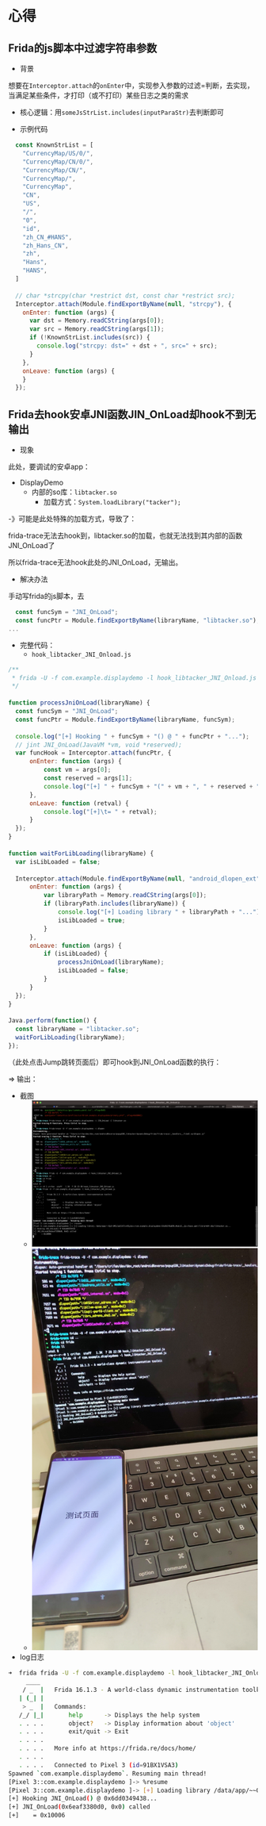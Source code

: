 # 心得

## Frida的js脚本中过滤字符串参数

* 背景

想要在`Interceptor.attach`的`onEnter`中，实现参入参数的过滤=判断，去实现，当满足某些条件，才打印（或不打印）某些日志之类的需求

* 核心逻辑：用`someJsStrList.includes(inputParaStr)`去判断即可

* 示例代码

```js
  const KnownStrList = [
    "CurrencyMap/US/0/",
    "CurrencyMap/CN/0/",
    "CurrencyMap/CN/",
    "CurrencyMap/",
    "CurrencyMap",
    "CN",
    "US",
    "/",
    "0",
    "id",
    "zh_CN_#HANS",
    "zh_Hans_CN",
    "zh",
    "Hans",
    "HANS",
  ]

  // char *strcpy(char *restrict dst, const char *restrict src);
  Interceptor.attach(Module.findExportByName(null, "strcpy"), {
    onEnter: function (args) {
      var dst = Memory.readCString(args[0]);
      var src = Memory.readCString(args[1]);
      if (!KnownStrList.includes(src)) {
        console.log("strcpy: dst=" + dst + ", src=" + src);
      }
    },
    onLeave: function (args) {
    }
  });
```

## Frida去hook安卓JNI函数JIN_OnLoad却hook不到无输出

* 现象

此处，要调试的安卓app：

* DisplayDemo
  * 内部的so库：`libtacker.so`
    * 加载方式：`System.loadLibrary("tacker");`

-》可能是此处特殊的加载方式，导致了：

frida-trace无法去hook到，libtacker.so的加载，也就无法找到其内部的函数JNI_OnLoad了

所以frida-trace无法hook此处的JNI_OnLoad，无输出。

* 解决办法

手动写frida的js脚本，去

```js
  const funcSym = "JNI_OnLoad";
  const funcPtr = Module.findExportByName(libraryName, "libtacker.so");
...
```

* 完整代码：
  * `hook_libtacker_JNI_Onload.js`

```js
/**
 * frida -U -f com.example.displaydemo -l hook_libtacker_JNI_Onload.js
 */

function processJniOnLoad(libraryName) {
  const funcSym = "JNI_OnLoad";
  const funcPtr = Module.findExportByName(libraryName, funcSym);

  console.log("[+] Hooking " + funcSym + "() @ " + funcPtr + "...");
  // jint JNI_OnLoad(JavaVM *vm, void *reserved);
  var funcHook = Interceptor.attach(funcPtr, {
      onEnter: function (args) {
          const vm = args[0];
          const reserved = args[1];
          console.log("[+] " + funcSym + "(" + vm + ", " + reserved + ") called");
      },
      onLeave: function (retval) {
          console.log("[+]\t= " + retval);
      }
  });
}

function waitForLibLoading(libraryName) {
  var isLibLoaded = false;

  Interceptor.attach(Module.findExportByName(null, "android_dlopen_ext"), {
      onEnter: function (args) {
          var libraryPath = Memory.readCString(args[0]);
          if (libraryPath.includes(libraryName)) {
              console.log("[+] Loading library " + libraryPath + "...");
              isLibLoaded = true;
          }
      },
      onLeave: function (args) {
          if (isLibLoaded) {
              processJniOnLoad(libraryName);
              isLibLoaded = false;
          }
      }
  });
}

Java.perform(function() {
  const libraryName = "libtacker.so";
  waitForLibLoading(libraryName);
});
```

（此处点击Jump跳转页面后）即可hook到JNI_OnLoad函数的执行：

=> 输出：

* 截图
  * ![frida_hook_jni_onload](../assets/img/frida_hook_jni_onload.png)
  * ![frida_hook_screen_pc](../assets/img/frida_hook_screen_pc.png)
* log日志
```bash
➜  frida frida -U -f com.example.displaydemo -l hook_libtacker_JNI_Onload.js
     ____
    / _  |   Frida 16.1.3 - A world-class dynamic instrumentation toolkit
   | (_| |
    > _  |   Commands:
   /_/ |_|       help      -> Displays the help system
   . . . .       object?   -> Display information about 'object'
   . . . .       exit/quit -> Exit
   . . . .
   . . . .   More info at https://frida.re/docs/home/
   . . . .
   . . . .   Connected to Pixel 3 (id=91BX1VSA3)
Spawned `com.example.displaydemo`. Resuming main thread!
[Pixel 3::com.example.displaydemo ]-> %resume
[Pixel 3::com.example.displaydemo ]-> [+] Loading library /data/app/~~OyO-UMCLSaECmfJvvRSy1w==/com.example.displaydemo-EXz8U1Y8uB9h_Modc1C__Q==/base.apk!/lib/arm64-v8a/libtacker.so...
[+] Hooking JNI_OnLoad() @ 0x6dd0349438...
[+] JNI_OnLoad(0x6eaf3380d0, 0x0) called
[+]    = 0x10006
```
